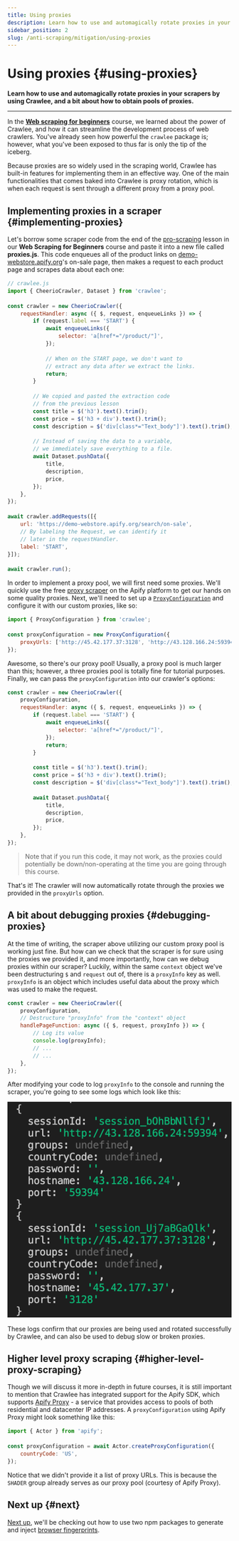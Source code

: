 ```yaml
---
title: Using proxies
description: Learn how to use and automagically rotate proxies in your scrapers by using Crawlee, and a bit about how to obtain pools of proxies.
sidebar_position: 2
slug: /anti-scraping/mitigation/using-proxies
---
```


# Using proxies {#using-proxies}

**Learn how to use and automagically rotate proxies in your scrapers by using Crawlee, and a bit about how to obtain pools of proxies.**

---

In the [**Web scraping for beginners**](../../web_scraping_for_beginners/crawling/pro_scraping.md) course, we learned about the power of Crawlee, and how it can streamline the development process of web crawlers. You've already seen how powerful the `crawlee` package is; however, what you've been exposed to thus far is only the tip of the iceberg.

Because proxies are so widely used in the scraping world, Crawlee has built-in features for implementing them in an effective way. One of the main functionalities that comes baked into Crawlee is proxy rotation, which is when each request is sent through a different proxy from a proxy pool.

## Implementing proxies in a scraper {#implementing-proxies}

Let's borrow some scraper code from the end of the [pro-scraping](../../web_scraping_for_beginners/crawling/pro_scraping.md) lesson in our **Web Scraping for Beginners** course and paste it into a new file called **proxies.js**. This code enqueues all of the product links on [demo-webstore.apify.org](https://demo-webstore.apify.org)'s on-sale page, then makes a request to each product page and scrapes data about each one:

```js
// crawlee.js
import { CheerioCrawler, Dataset } from 'crawlee';

const crawler = new CheerioCrawler({
    requestHandler: async ({ $, request, enqueueLinks }) => {
        if (request.label === 'START') {
            await enqueueLinks({
                selector: 'a[href*="/product/"]',
            });

            // When on the START page, we don't want to
            // extract any data after we extract the links.
            return;
        }

        // We copied and pasted the extraction code
        // from the previous lesson
        const title = $('h3').text().trim();
        const price = $('h3 + div').text().trim();
        const description = $('div[class*="Text_body"]').text().trim();

        // Instead of saving the data to a variable,
        // we immediately save everything to a file.
        await Dataset.pushData({
            title,
            description,
            price,
        });
    },
});

await crawler.addRequests([{
    url: 'https://demo-webstore.apify.org/search/on-sale',
    // By labeling the Request, we can identify it
    // later in the requestHandler.
    label: 'START',
}]);

await crawler.run();
```

In order to implement a proxy pool, we will first need some proxies. We'll quickly use the free [proxy scraper](https://apify.com/mstephen190/proxy-scraper) on the Apify platform to get our hands on some quality proxies. Next, we'll need to set up a [`ProxyConfiguration`](https://crawlee.dev/api/core/class/ProxyConfiguration) and configure it with our custom proxies, like so:

```js
import { ProxyConfiguration } from 'crawlee';

const proxyConfiguration = new ProxyConfiguration({
    proxyUrls: ['http://45.42.177.37:3128', 'http://43.128.166.24:59394', 'http://51.79.49.178:3128'],
});
```

Awesome, so there's our proxy pool! Usually, a proxy pool is much larger than this; however, a three proxies pool is totally fine for tutorial purposes. Finally, we can pass the `proxyConfiguration` into our crawler's options:

```js
const crawler = new CheerioCrawler({
    proxyConfiguration,
    requestHandler: async ({ $, request, enqueueLinks }) => {
        if (request.label === 'START') {
            await enqueueLinks({
                selector: 'a[href*="/product/"]',
            });
            return;
        }

        const title = $('h3').text().trim();
        const price = $('h3 + div').text().trim();
        const description = $('div[class*="Text_body"]').text().trim();

        await Dataset.pushData({
            title,
            description,
            price,
        });
    },
});
```

> Note that if you run this code, it may not work, as the proxies could potentially be down/non-operating at the time you are going through this course.

That's it! The crawler will now automatically rotate through the proxies we provided in the `proxyUrls` option.

## A bit about debugging proxies {#debugging-proxies}

At the time of writing, the scraper above utilizing our custom proxy pool is working just fine. But how can we check that the scraper is for sure using the proxies we provided it, and more importantly, how can we debug proxies within our scraper? Luckily, within the same `context` object we've been destructuring `$` and `request` out of, there is a `proxyInfo` key as well. `proxyInfo` is an object which includes useful data about the proxy which was used to make the request.

```js
const crawler = new CheerioCrawler({
    proxyConfiguration,
    // Destructure "proxyInfo" from the "context" object
    handlePageFunction: async ({ $, request, proxyInfo }) => {
        // Log its value
        console.log(proxyInfo);
        // ...
        // ...
    },
});
```

After modifying your code to log `proxyInfo` to the console and running the scraper, you're going to see some logs which look like this:

![proxyInfo being logged by the scraper](./images/proxy-info-logs.png)

These logs confirm that our proxies are being used and rotated successfully by Crawlee, and can also be used to debug slow or broken proxies.

## Higher level proxy scraping {#higher-level-proxy-scraping}

Though we will discuss it more in-depth in future courses, it is still important to mention that Crawlee has integrated support for the Apify SDK, which supports [Apify Proxy](https://apify.com/proxy) - a service that provides access to pools of both residential and datacenter IP addresses. A `proxyConfiguration` using Apify Proxy might look something like this:

```js
import { Actor } from 'apify';

const proxyConfiguration = await Actor.createProxyConfiguration({
    countryCode: 'US',
});
```

Notice that we didn't provide it a list of proxy URLs. This is because the `SHADER` group already serves as our proxy pool (courtesy of Apify Proxy).

## Next up {#next}

[Next up](./generating_fingerprints.md), we'll be checking out how to use two npm packages to generate and inject [browser fingerprints](../techniques/fingerprinting.md).
